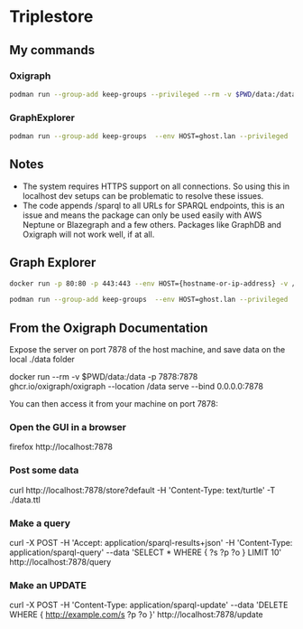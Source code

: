 #  Triplestore

## My commands

### Oxigraph

```bash
podman run --group-add keep-groups --privileged --rm -v $PWD/data:/data -p 7878:7878 ghcr.io/oxigraph/oxigraph --location /data serve --bind 0.0.0.0:7878
```

### GraphExplorer

```bash
podman run --group-add keep-groups  --env HOST=ghost.lan --privileged  -v ./config.json:/graph-explorer/config.json  -p 80:80 -p 443:443 -p 8182:8182 localhost/graph-explorer:latest
```

## Notes

* The system requires HTTPS support on all connections.  So using this in localhost
  dev setups can be problematic to resolve these issues.  
* The code appends /sparql to all URLs for SPARQL endpoints, this is an issue and 
  means the package can only be used easily with AWS Neptune or Blazegraph and a few 
  others.  Packages like GraphDB and Oxigraph will not work well, if at all.  

## Graph Explorer

```bash
docker run -p 80:80 -p 443:443 --env HOST={hostname-or-ip-address} -v /path/to/config.json:/graph-explorer/config.json graph-explorer`

podman run --group-add keep-groups  --env HOST=ghost.lan --privileged  -v ./config.json:/graph-explorer/config.json  -p 80:80 -p 443:443 localhost/graph-explorer:latest
```

## From the Oxigraph Documentation

Expose the server on port 7878 of the host machine, and save data on the local ./data folder

docker run --rm -v $PWD/data:/data -p 7878:7878 ghcr.io/oxigraph/oxigraph --location /data serve --bind 0.0.0.0:7878

You can then access it from your machine on port 7878:

### Open the GUI in a browser

firefox http://localhost:7878

### Post some data

curl http://localhost:7878/store?default -H 'Content-Type: text/turtle' -T ./data.ttl

### Make a query

curl -X POST -H 'Accept: application/sparql-results+json' -H 'Content-Type: application/sparql-query' --data 'SELECT * WHERE { ?s ?p ?o } LIMIT 10' http://localhost:7878/query

### Make an UPDATE

curl -X POST -H 'Content-Type: application/sparql-update' --data 'DELETE WHERE { <http://example.com/s> ?p ?o }' http://localhost:7878/update

